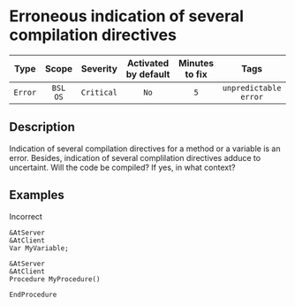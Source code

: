 # Erroneous indication of several compilation directives

| Type | Scope | Severity | Activated<br/>by default | Minutes<br/>to fix | Tags |
| :-: | :-: | :-: | :-: | :-: | :-: |
| `Error` | `BSL`<br/>`OS` | `Critical` | `No` | `5` | `unpredictable`<br/>`error` |

<!-- Блоки выше заполняются автоматически, не трогать -->
## Description

Indication of several compilation directives for a method or a variable is an error. Besides, indication of several complilation directives adduce to uncertaint. Will the code be compiled? If yes, in what context?

## Examples

Incorrect

```Bsl
&AtServer
&AtClient
Var MyVariable;

&AtServer
&AtClient
Procedure MyProcedure()

EndProcedure
```
